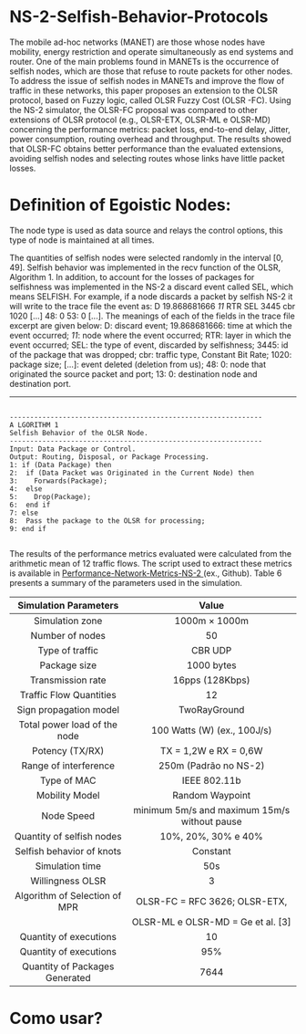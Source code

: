 # NS-2-Selfish-Behavior-Protocols
The mobile ad-hoc networks (MANET) are those whose nodes have mobility, energy restriction
and operate simultaneously as end systems and router. One of the main problems found in MANETs is the
occurrence of selfish nodes, which are those that refuse to route packets for other nodes. To address the issue
of selfish nodes in MANETs and improve the flow of traffic in these networks, this paper proposes an extension
to the OLSR protocol, based on Fuzzy logic, called OLSR Fuzzy Cost (OLSR -FC). Using the NS-2 simulator,
the OLSR-FC proposal was compared to other extensions of OLSR protocol (e.g., OLSR-ETX, OLSR-ML e
OLSR-MD) concerning the performance metrics: packet loss, end-to-end delay, Jitter, power consumption,
routing overhead and throughput. The results showed that OLSR-FC obtains better performance than the
evaluated extensions, avoiding selfish nodes and selecting routes whose links have little packet losses.

# Definition of Egoistic Nodes:
The node type is used as data source and relays the control options, this type of node is maintained at all times.

The quantities of selfish nodes were selected randomly in the interval [0, 49]. Selfish behavior was implemented in the recv function of the OLSR, Algorithm 1. In addition, to account for the losses of packages for selfishness was implemented in the NS-2 a discard event called SEL, which means SELFISH. For example, if a node discards a packet by selfish NS-2 it will write to the trace file the event as: D 19.868681666 _11_ RTR SEL 3445 cbr 1020 [...] 48: 0 53: 0 [...]. The meanings of each of the fields in the trace file excerpt are given below: D: discard event; 19.868681666: time at which the event occurred; _11_: node where the event occurred; RTR: layer in which the event occurred; SEL: the type of event, discarded by selfishness; 3445: id of the package that was dropped; cbr: traffic type, Constant Bit Rate; 1020: package size; [...]: event deleted (deletion from us); 48: 0: node that originated the source packet and port; 13: 0: destination node and destination port.

---
<p>
  <pre><code>
--------------------------------------------------------------
A LGORITHM 1
Selfish Behavior of the OLSR Node.
--------------------------------------------------------------
Input: Data Package or Control.
Output: Routing, Disposal, or Package Processing.
1: if (Data Package) then
2:  if (Data Packet was Originated in the Current Node) then
3:    Forwards(Package);
4:  else
5:    Drop(Package);
6:  end if
7: else
8:  Pass the package to the OLSR for processing;
9: end if
  </code></pre>
</p>

The results of the performance metrics evaluated were calculated from the arithmetic mean of 12 traffic flows. The script used to extract these metrics is available in [Performance-Network-Metrics-NS-2
](https://github.com/dioxfile/Performance-Network-Metrics-NS-2) (ex., Github). Table 6 presents a summary of the parameters used in the simulation.




| Simulation Parameters            | Value                                      |
|:--------------------------------:|:------------------------------------------:|
|Simulation zone                   |1000m × 1000m                               |
|Number of nodes                   |50                                          |
|Type of traffic                   |CBR UDP                                     |
|Package size                      |1000 bytes                                  |     
|Transmission rate                 |16pps (128Kbps)                             |
|Traffic Flow Quantities           |12                                          |     
|Sign propagation model            |TwoRayGround                                |
|Total power load of the node      |100 Watts (W) (ex., 100J/s)                 |
|Potency (TX/RX)                   |TX = 1,2W e RX = 0,6W                       |
|Range of interference             |250m (Padrão no NS-2)                       |
|Type of MAC                       |IEEE 802.11b                                |
|Mobility Model                    |Random Waypoint                             |
|Node Speed                        |minimum 5m/s and maximum 15m/s without pause|  
|Quantity of selfish nodes         |10%, 20%, 30% e 40%                         |    
|Selfish behavior of knots         |Constant                                    |
|Simulation time                   |50s                                         |
|Willingness OLSR                  |3                                           |
|Algorithm of Selection of MPR     |OLSR-FC = RFC 3626; OLSR-ETX,               | 
|                                  |OLSR-ML e OLSR-MD = Ge et al. [3]           |
|Quantity of executions            |10                                          |
|Quantity of executions            |95%                                         |
|Quantity of Packages Generated    |7644                                        |













# Como usar?
